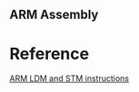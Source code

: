 ARM Assembly
-------------------------------------------



# Reference

[ARM LDM and STM instructions](https://blog.csdn.net/stephenbruce/article/details/51151147)
